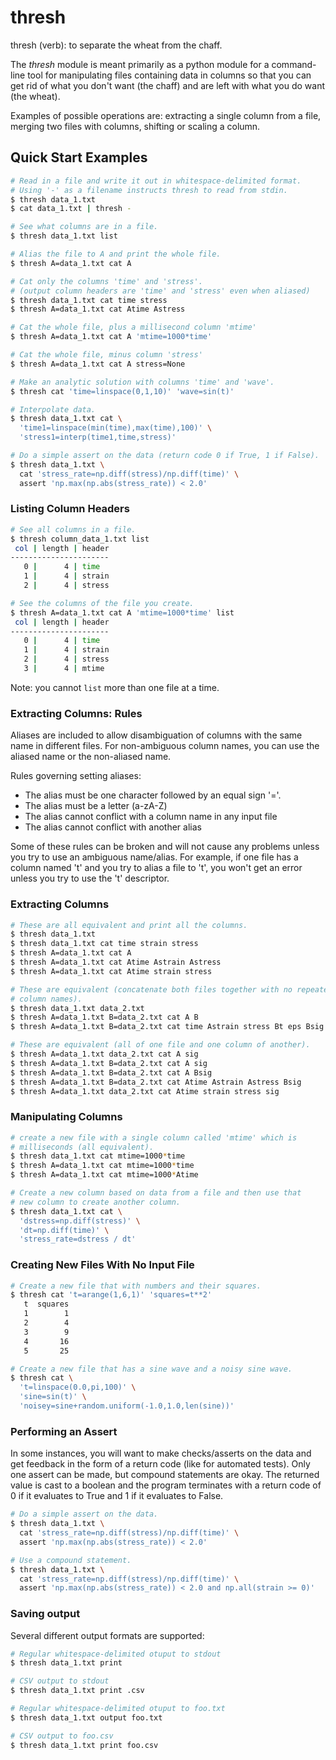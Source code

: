 # thresh

thresh (verb): to separate the wheat from the chaff.

The _thresh_ module is meant primarily as a python module for a
command-line tool for manipulating files containing data in columns so
that you can get rid of what you don't want (the chaff) and are left
with what you do want (the wheat).

Examples of possible operations are: extracting a single column from a
file, merging two files with columns, shifting or scaling a column.


## Quick Start Examples

```bash
# Read in a file and write it out in whitespace-delimited format.
# Using '-' as a filename instructs thresh to read from stdin.
$ thresh data_1.txt
$ cat data_1.txt | thresh -
```

```bash
# See what columns are in a file.
$ thresh data_1.txt list
```

```bash
# Alias the file to A and print the whole file.
$ thresh A=data_1.txt cat A

# Cat only the columns 'time' and 'stress'.
# (output column headers are 'time' and 'stress' even when aliased)
$ thresh data_1.txt cat time stress
$ thresh A=data_1.txt cat Atime Astress

# Cat the whole file, plus a millisecond column 'mtime'
$ thresh A=data_1.txt cat A 'mtime=1000*time'

# Cat the whole file, minus column 'stress'
$ thresh A=data_1.txt cat A stress=None
```

```bash
# Make an analytic solution with columns 'time' and 'wave'.
$ thresh cat 'time=linspace(0,1,10)' 'wave=sin(t)'
```

```bash
# Interpolate data.
$ thresh data_1.txt cat \
  'time1=linspace(min(time),max(time),100)' \
  'stress1=interp(time1,time,stress)'
```

```bash
# Do a simple assert on the data (return code 0 if True, 1 if False).
$ thresh data_1.txt \
  cat 'stress_rate=np.diff(stress)/np.diff(time)' \
  assert 'np.max(np.abs(stress_rate)) < 2.0'
```


### Listing Column Headers

```bash
# See all columns in a file.
$ thresh column_data_1.txt list
 col | length | header
----------------------
   0 |      4 | time
   1 |      4 | strain
   2 |      4 | stress
```

```bash
# See the columns of the file you create.
$ thresh A=data_1.txt cat A 'mtime=1000*time' list
 col | length | header
----------------------
   0 |      4 | time
   1 |      4 | strain
   2 |      4 | stress
   3 |      4 | mtime
```

Note: you cannot `list` more than one file at a time.


### Extracting Columns: Rules

Aliases are included to allow disambiguation of columns with the same
name in different files. For non-ambiguous column names, you can use
the aliased name or the non-aliased name.

Rules governing setting aliases:
* The alias must be one character followed by an equal sign '='.
* The alias must be a letter (a-zA-Z)
* The alias cannot conflict with a column name in any input file
* The alias cannot conflict with another alias

Some of these rules can be broken and will not cause any problems
unless you try to use an ambiguous name/alias. For example, if one
file has a column named 't' and you try to alias a file to 't', you
won't get an error unless you try to use the 't' descriptor.


### Extracting Columns

```bash
# These are all equivalent and print all the columns.
$ thresh data_1.txt
$ thresh data_1.txt cat time strain stress
$ thresh A=data_1.txt cat A
$ thresh A=data_1.txt cat Atime Astrain Astress
$ thresh A=data_1.txt cat Atime strain stress

# These are equivalent (concatenate both files together with no repeated
# column names).
$ thresh data_1.txt data_2.txt
$ thresh A=data_1.txt B=data_2.txt cat A B
$ thresh A=data_1.txt B=data_2.txt cat time Astrain stress Bt eps Bsig

# These are equivalent (all of one file and one column of another).
$ thresh A=data_1.txt data_2.txt cat A sig
$ thresh A=data_1.txt B=data_2.txt cat A sig
$ thresh A=data_1.txt B=data_2.txt cat A Bsig
$ thresh A=data_1.txt B=data_2.txt cat Atime Astrain Astress Bsig
$ thresh A=data_1.txt data_2.txt cat Atime strain stress sig
```


### Manipulating Columns
```bash
# create a new file with a single column called 'mtime' which is
# milliseconds (all equivalent).
$ thresh data_1.txt cat mtime=1000*time
$ thresh A=data_1.txt cat mtime=1000*time
$ thresh A=data_1.txt cat mtime=1000*Atime

# Create a new column based on data from a file and then use that
# new column to create another column.
$ thresh data_1.txt cat \
  'dstress=np.diff(stress)' \
  'dt=np.diff(time)' \
  'stress_rate=dstress / dt'
```


### Creating New Files With No Input File
```bash
# Create a new file that with numbers and their squares.
$ thresh cat 't=arange(1,6,1)' 'squares=t**2'
   t  squares
   1        1
   2        4
   3        9
   4       16
   5       25
```

```bash
# Create a new file that has a sine wave and a noisy sine wave.
$ thresh cat \
  't=linspace(0.0,pi,100)' \
  'sine=sin(t)' \
  'noisey=sine+random.uniform(-1.0,1.0,len(sine))'
```


### Performing an Assert

In some instances, you will want to make checks/asserts on the data and
get feedback in the form of a return code (like for automated tests).
Only one assert can be made, but compound statements are okay. The
returned value is cast to a boolean and the program terminates with a
return code of 0 if it evaluates to True and 1 if it evaluates to False.

```bash
# Do a simple assert on the data.
$ thresh data_1.txt \
  cat 'stress_rate=np.diff(stress)/np.diff(time)' \
  assert 'np.max(np.abs(stress_rate)) < 2.0'

# Use a compound statement.
$ thresh data_1.txt \
  cat 'stress_rate=np.diff(stress)/np.diff(time)' \
  assert 'np.max(np.abs(stress_rate)) < 2.0 and np.all(strain >= 0)'
```

### Saving output
Several different output formats are supported:

```bash
# Regular whitespace-delimited otuput to stdout
$ thresh data_1.txt print

# CSV output to stdout
$ thresh data_1.txt print .csv

# Regular whitespace-delimited otuput to foo.txt
$ thresh data_1.txt output foo.txt

# CSV output to foo.csv
$ thresh data_1.txt print foo.csv
```
